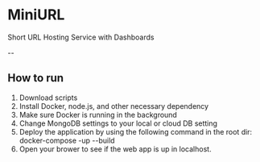 # MiniURL
Short URL Hosting Service with Dashboards

--
## How to run
1. Download scripts
2. Install Docker, node.js, and other necessary dependency
3. Make sure Docker is running in the background
4. Change MongoDB settings to your local or cloud DB setting
5. Deploy the application by using the following command in the root dir:
docker-compose -up --build
6. Open your brower to see if the web app is up in localhost.
